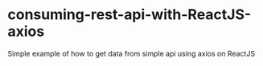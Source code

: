# consuming-rest-api-with-ReactJS-axios
Simple example of how to get data from simple api using axios on ReactJS

